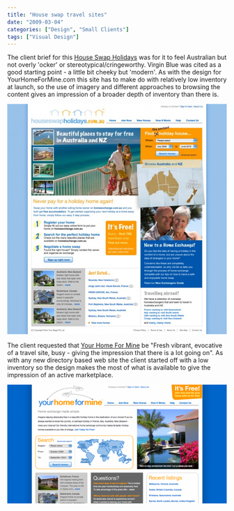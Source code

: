```yaml
---
title: "House swap travel sites"
date: "2009-03-04"
categories: ["Design", "Small Clients"]
tags: ["Visual Design"]
---
```


The client brief for this [House Swap Holidays](http://houseswapholidays.com.au/ "House Swap Holidays") was for it to feel Australian but not overly 'ocker' or stereotypical/cringeworthy. Virgin Blue was cited as a good starting point - a little bit cheeky but 'modern'. As with the design for YourHomeForMine.com this site has to make do with relatively low inventory at launch, so the use of imagery and different approaches to browsing the content gives an impression of a broader depth of inventory than there is.

[![](./he_home_5_optimisedforPS7-600x629.jpg "he_home_5_optimisedforPS7")](http://mbudm.com/wp-content/uploads/2011/07/he_home_5_optimisedforPS7.jpg)

The client requested that [Your Home For Mine](http://yourhomeformine.com/ "Your Home For Mine") be "Fresh vibrant, evocative of a travel site, busy - giving the impression that there is a lot going on". As with any new directory based web site the client started off with a low inventory so the design makes the most of what is available to give the impression of an active marketplace.

[![](./yh4m-600x325.png "Your Home For Mine")](http://mbudm.com/wp-content/uploads/2011/04/yh4m.png)
